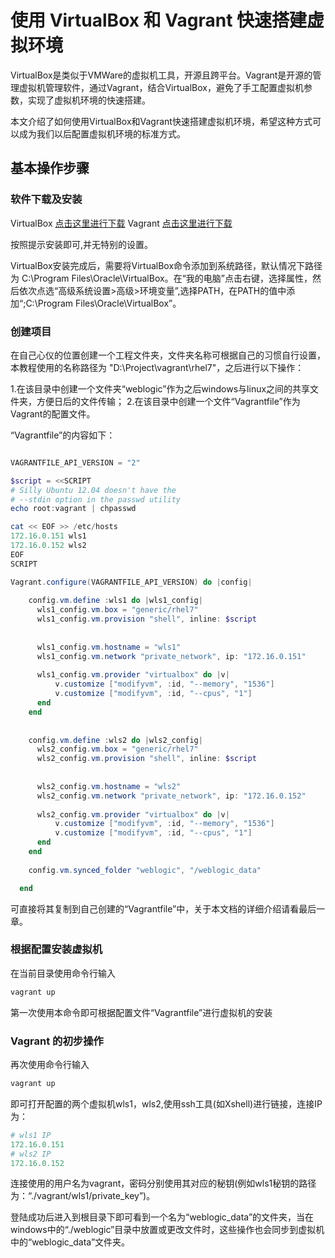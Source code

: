 # 使用 VirtualBox 和 Vagrant 快速搭建虚拟环境

VirtualBox是类似于VMWare的虚拟机工具，开源且跨平台。Vagrant是开源的管理虚拟机管理软件，通过Vagrant，结合VirtualBox，避免了手工配置虚拟机参数，实现了虚拟机环境的快速搭建。

本文介绍了如何使用VirtualBox和Vagrant快速搭建虚拟机环境，希望这种方式可以成为我们以后配置虚拟机环境的标准方式。

## 基本操作步骤

### 软件下载及安装

VirtualBox  [点击这里进行下载](https://www.virtualbox.org/)
Vagrant     [点击这里进行下载](https://www.virtualbox.org/)

按照提示安装即可,并无特别的设置。

VirtualBox安装完成后，需要将VirtualBox命令添加到系统路径，默认情况下路径为 C:\Program Files\Oracle\VirtualBox。在“我的电脑”点击右键，选择属性，然后依次点选“高级系统设置>高级>环境变量”,选择PATH，在PATH的值中添加“;C:\Program Files\Oracle\VirtualBox”。

### 创建项目

在自己心仪的位置创建一个工程文件夹，文件夹名称可根据自己的习惯自行设置，本教程使用的名称路径为 "D:\Project\vagrant\rhel7"，之后进行以下操作：

1.在该目录中创建一个文件夹“weblogic”作为之后windows与linux之间的共享文件夹，方便日后的文件传输；
2.在该目录中创建一个文件“Vagrantfile”作为Vagrant的配置文件。

“Vagrantfile”的内容如下：

```powershell

VAGRANTFILE_API_VERSION = "2"

$script = <<SCRIPT
# Silly Ubuntu 12.04 doesn't have the
# --stdin option in the passwd utility
echo root:vagrant | chpasswd

cat << EOF >> /etc/hosts
172.16.0.151 wls1
172.16.0.152 wls2
EOF
SCRIPT

Vagrant.configure(VAGRANTFILE_API_VERSION) do |config|
    
    config.vm.define :wls1 do |wls1_config|
      wls1_config.vm.box = "generic/rhel7"
      wls1_config.vm.provision "shell", inline: $script
      
      
      wls1_config.vm.hostname = "wls1"
      wls1_config.vm.network "private_network", ip: "172.16.0.151"
      
      wls1_config.vm.provider "virtualbox" do |v|
          v.customize ["modifyvm", :id, "--memory", "1536"]
          v.customize ["modifyvm", :id, "--cpus", "1"]
      end
    end
  
    
    config.vm.define :wls2 do |wls2_config|
      wls2_config.vm.box = "generic/rhel7"
      wls2_config.vm.provision "shell", inline: $script
      
      
      wls2_config.vm.hostname = "wls2"
      wls2_config.vm.network "private_network", ip: "172.16.0.152"
      
      wls2_config.vm.provider "virtualbox" do |v|
          v.customize ["modifyvm", :id, "--memory", "1536"]
          v.customize ["modifyvm", :id, "--cpus", "1"]
      end
    end
  
    config.vm.synced_folder "weblogic", "/weblogic_data"

  end

```
可直接将其复制到自己创建的“Vagrantfile”中，关于本文档的详细介绍请看最后一章。

### 根据配置安装虚拟机

在当前目录使用命令行输入

```powershell
vagrant up
```

第一次使用本命令即可根据配置文件“Vagrantfile”进行虚拟机的安装

### Vagrant 的初步操作

再次使用命令行输入

```powershell
vagrant up
```

即可打开配置的两个虚拟机wls1，wls2,使用ssh工具(如Xshell)进行链接，连接IP为：

```powershell
# wls1 IP
172.16.0.151
# wls2 IP
172.16.0.152
```

连接使用的用户名为vagrant，密码分别使用其对应的秘钥(例如wls1秘钥的路径为：“./vagrant/wls1/private_key”)。

登陆成功后进入到根目录下即可看到一个名为“weblogic_data”的文件夹，当在windows中的“./weblogic”目录中放置或更改文件时，这些操作也会同步到虚拟机中的“weblogic_data”文件夹。
